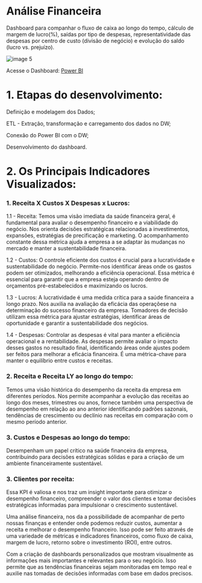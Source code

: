 # Análise Financeira
Dashboard para companhar o fluxo de caixa ao longo do tempo, cálculo de margem de lucro(%), saídas por tipo de despesas, representatividade das despesas
por centro de custo (divisão de negócio) e evolução do saldo (lucro vs. prejuízo).

![image 5](https://github.com/mariacdev/Brazilian-E-Commerce-Public-Dataset-by-Olist/assets/134116444/661b42d1-eb1a-4015-8bd1-6ffab215b588)

Acesse o Dashboard: [Power BI](https://app.powerbi.com/view?r=eyJrIjoiY2EwZjk1NDItYzRmMS00MGFlLTg1NjctZTJiNmQxOWQwNDc4IiwidCI6ImU1ZDY1OGQ3LWEzNTctNGFjMS1hNzE4LTVjZTA0OWI1NjRlNiJ9)

# 1. Etapas do desenvolvimento:

Definição e modelagem dos Dados;

ETL - Extração, transformação e carregamento dos dados no DW;

Conexão do Power BI com o DW;

Desenvolvimento do dashboard.

# 2. Os Principais Indicadores Visualizados:

### 1. Receita X Custos X Despesas x Lucros:

1.1 - Receita: Temos uma visão imediata da saúde financeira geral, é fundamental para avaliar o desempenho financeiro e a viabilidade do negócio. 
Nos orienta decisões estratégicas relacionadas a investimentos, expansões, estratégias de precificação e marketing. O acompanhamento constante dessa métrica
ajuda a empresa a se adaptar às mudanças no mercado e manter a sustentabilidade financeira. 

1.2 - Custos: O controle eficiente dos custos é crucial para a lucratividade e sustentabilidade do negócio.
Permite-nos identificar áreas onde os gastos podem ser otimizados, melhorando a eficiência operacional. Essa métrica é essencial 
para garantir que a empresa esteja operando dentro de orçamentos pré-estabelecidos e maximizando os lucros.

1.3 - Lucros: A lucratividade é uma medida crítica para a saúde financeira a longo prazo. 
Nos auxilia na avaliação da eficácia das operaçõese na determinação do sucesso financeiro da empresa.
Tomadores de decisão utilizam essa métrica para ajustar estratégias, identificar áreas de oportunidade 
e garantir a sustentabilidade dos negócios. 

1.4 - Despesas: Controlar as despesas é vital para manter a eficiência operacional e a rentabilidade. 
As despesas permite avaliar o impacto desses gastos no resultado final, identificando áreas onde ajustes podem 
ser feitos para melhorar a eficácia financeira. É uma métrica-chave para manter o equilíbrio entre custos e receitas.

### 2. Receita e Receita LY ao longo do tempo: 
Temos uma visão histórica do desempenho da receita da empresa em diferentes períodos.
Nos permite acompanhar a evolução das receitas ao longo dos meses, trimestres ou anos, fornece também uma perspectiva de desempenho
em relação ao ano anterior identificando padrões sazonais, tendências de crescimento ou declínio nas receitas em comparação com o mesmo período anterior.

### 3. Custos e Despesas ao longo do tempo:
Desempenham um papel crítico na saúde financeira da empresa, contribuindo para decisões estratégicas
sólidas e para a criação de um ambiente financeiramente sustentável. 

### 3. Clientes por receita: 
Essa KPI é valiosa e nos traz um insight importante para otimizar o desempenho financeiro, compreender o valor dos clientes 
e tomar decisões estratégicas informadas para impulsionar o crescimento sustentável.

Uma análise financeira, nos da a possibilidade de acompanhar de perto nossas finanças e entender onde podemos reduzir custos, aumentar a receita e melhorar o desempenho financeiro. Isso pode ser feito através de uma variedade de métricas e indicadores financeiros, como fluxo de caixa, margem de lucro, retorno sobre o investimento (ROI), entre outros.

Com a criação de dashboards personalizados que mostram visualmente as informações mais importantes e relevantes para o seu negócio. Isso permite que as tendências financeiras sejam monitoradas em tempo real e auxilie nas tomadas de decisões informadas com base em dados precisos.
